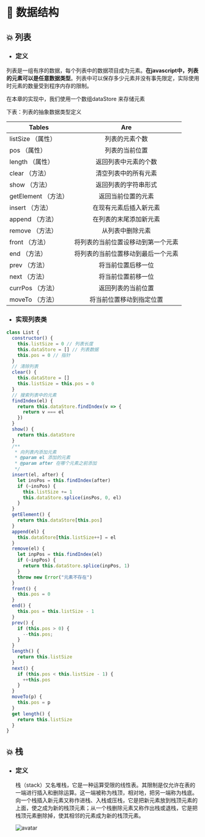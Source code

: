 # :watermelon: 数据结构

## :boom: 列表

- ### 定义

列表是一组有序的数据，每个列表中的数据项目成为元素。**在javascript中，列表的元素可以是任意数据类型**。列表中可以保存多少元素并没有事先限定，实际使用时元素的数量受到程序内存的限制。

在本章的实现中，我们使用一个数组dataStore 来存储元素

下表：列表的抽象数据类型定义

| Tables              |                Are                 |
|---------------------|:----------------------------------:|
| listSize （属性）   |           列表的元素个数           |
| pos （属性）        |           列表的当前位置           |
| length （属性）     |        返回列表中元素的个数        |
| clear （方法）      |        清空列表中的所有元素        |
| show （方法）       |        返回列表的字符串形式        |
| getElement （方法） |         返回当前位置的元素         |
| insert （方法）     |       在现有元素后插入新元素       |
| append （方法）     |       在列表的末尾添加新元素       |
| remove （方法）     |          从列表中删除元素          |
| front （方法）      | 将列表的当前位置设移动到第一个元素 |
| end （方法）        | 将列表的当前位置移动到最后一个元素 |
| prev （方法）       |         将当前位置后移一位         |
| next （方法）       |         将当前位置前移一位         |
| currPos （方法）    |         返回列表的当前位置         |
| moveTo （方法）     |      将当前位置移动到指定位置      |

- ### 实现列表类

```javascript
class List {
  constructor() {
    this.listSize = 0 // 列表长度
    this.dataStore = [] // 列表数据
    this.pos = 0 // 指针
  }
  // 清除列表
  clear() {
    this.dataStore = []
    this.listSize = this.pos = 0
  }
  // 搜索列表中的元素
  findIndex(el) {
    return this.dataStore.findIndex(v => {
      return v === el
    })
  }
  show() {
    return this.dataStore
  }
  /**
   * 向列表内添加元素
   * @param el 添加的元素
   * @param after 在哪个元素之前添加
   */
  insert(el, after) {
    let insPos = this.findIndex(after)
    if (~insPos) {
      this.listSize += 1
      this.dataStore.splice(insPos, 0, el)
    }
  }
  getElement() {
    return this.dataStore[this.pos]
  }
  append(el) {
    this.dataStore[this.listSize++] = el
  }
  remove(el) {
    let inpPos = this.findIndex(el)
    if (~inpPos) {
      return this.dataStore.splice(inpPos, 1)
    }
    throw new Error("元素不存在")
  }
  front() {
    this.pos = 0
  }
  end() {
    this.pos = this.listSize - 1
  }
  prev() {
    if (this.pos > 0) {
      --this.pos;
    }
  }
  length() {
    return this.listSize
  }
  next() {
    if (this.pos < this.listSize - 1) {
      ++this.pos
    }
  }
  moveTo(p) {
    this.pos = p
  }
  get length() {
    return this.listSize
  }
}
```

## :boom: 栈

- ### 定义

  栈（stack）又名堆栈，它是一种运算受限的线性表。其限制是仅允许在表的一端进行插入和删除运算。这一端被称为栈顶，相对地，把另一端称为栈底。向一个栈插入新元素又称作进栈、入栈或压栈，它是把新元素放到栈顶元素的上面，使之成为新的栈顶元素；从一个栈删除元素又称作出栈或退栈，它是把栈顶元素删除掉，使其相邻的元素成为新的栈顶元素。

  ![avatar](/hhooke/javascript/datastructure1.png)
